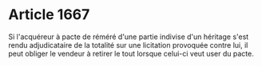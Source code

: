 # Article 1667

Si l'acquéreur à pacte de réméré d'une partie indivise d'un héritage s'est rendu adjudicataire de la totalité sur une licitation provoquée contre lui, il peut obliger le vendeur à retirer le tout lorsque celui-ci veut user du pacte.